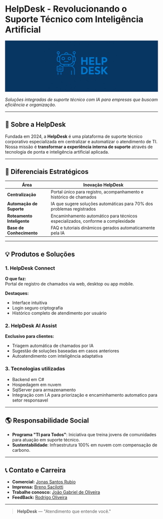 # HelpDesk - Revolucionando o Suporte Técnico com Inteligência Artificial

![BannerHelp](Header.png)

_Soluções integradas de suporte técnico com IA para empresas que buscam eficiência e organização._

---

## 📌 Sobre a HelpDesk

Fundada em 2024, a **HelpDesk** é uma plataforma de suporte técnico corporativo especializada em centralizar e automatizar o atendimento de TI. Nossa missão é **transformar a experiência interna de suporte** através de tecnologia de ponta e inteligência artificial aplicada.

---


## 🚀 Diferenciais Estratégicos

| Área                       | Inovação HelpDesk                                                               |
| -------------------------- | ------------------------------------------------------------------------------- |
| **Centralização**          | Portal único para registro, acompanhamento e histórico de chamados              |
| **Automação de Suporte**   | IA que sugere soluções automáticas para 70% dos problemas registrados           |
| **Roteamento Inteligente** | Encaminhamento automático para técnicos especializados, conforme a complexidade |
| **Base de Conhecimento**   | FAQ e tutoriais dinâmicos gerados automaticamente pela IA                       |

---

## 💡 Produtos e Soluções

### 1. HelpDesk Connect
**O que faz:**  
Portal de registro de chamados via web, desktop ou app mobile.

**Destaques:**
- Interface intuitiva
- Login seguro criptografia
- Histórico completo de atendimento por usuário

### 2. HelpDesk AI Assist
**Exclusivo para clientes:**
- Triagem automática de chamados por IA
- Sugestão de soluções baseadas em casos anteriores
- Autoatendimento com inteligência adaptativa
  
### 3. Tecnologias utilizadas
- Backend em C#
- Hospedagem em nuvem
- SqlServer para armazenamento
- Integração com I.A para priorização e encaminhamento automatico para setor responsavel

---

## 🌎 Responsabilidade Social

- **Programa "TI para Todos"**: Iniciativa que treina jovens de comunidades para atuação em suporte técnico.
- **Sustentabilidade**: Infraestrutura 100% em nuvem com compensação de carbono.

---

## 📞 Contato e Carreira

- **Comercial:** [Jonas Santos Rubio](https://github.com/JSRubioo)    
- **Imprensa:** [Breno Sacilotti](https://github.com/acreditar)    
- **Trabalhe conosco:** [João Gabriel de Oliveira](https://github.com/dev-joaogabriel)    
- **FeedBack:** [Rodrigo Oliveira](https://github.com/devRODS)
---

> **HelpDesk** — "Atendimento que entende você."
